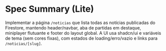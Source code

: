 # Spec Summary (Lite)

Implementar a página `/noticias` que lista todas as notícias publicadas do Firestore, mantendo header/navbar, aba de partidas em destaque, miniplayer flutuante e footer do layout global. A UI usa shadcn/ui e variáveis de tema (sem cores fixas), com estados de loading/erro/vazio e links para `/noticias/[slug]`.


